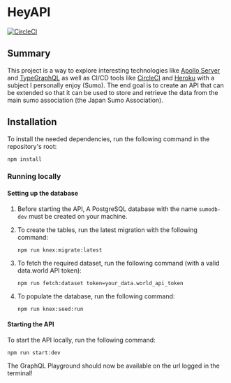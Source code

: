 # HeyAPI
[![CircleCI](https://circleci.com/gh/t-andrews/HeyAPI.svg?style=svg)](https://circleci.com/gh/t-andrews/HeyAPI)

## Summary
This project is a way to explore interesting technologies like [Apollo Server](https://www.apollographql.com/docs/) and [TypeGraphQL](https://typegraphql.com/) 
as well as CI/CD tools like [CircleCI](https://circleci.com/) and [Heroku](https://dashboard.heroku.com/) with a subject I personally enjoy (Sumo). 
The end goal is to create an API that can be extended so that it can be used to store and retrieve the data from the main sumo association (the Japan Sumo Association).

## Installation
To install the needed dependencies, run the following command in the repository's root:
```
npm install
```

### Running locally
#### Setting up the database
1) Before starting the API, A PostgreSQL database with the name `sumodb-dev` must be created on your machine. 

2) To create the tables, run the latest migration with the following command:
    ```
    npm run knex:migrate:latest
    ```

3) To fetch the required dataset, run the following command (with a valid data.world API token):
    ```
    npm run fetch:dataset token=your_data.world_api_token
    ```

4) To populate the database, run the following command:
     ```
    npm run knex:seed:run
    ```

#### Starting the API
To start the API locally, run the following command:
```
npm run start:dev
```

The GraphQL Playground should now be available on the url logged in the terminal!
